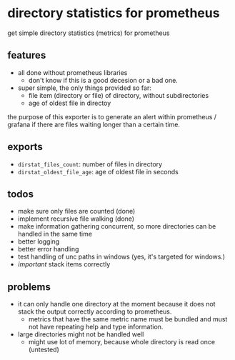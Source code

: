 # directory statistics for prometheus
get simple directory statistics (metrics) for prometheus

## features
- all done without prometheus libraries
  - don't know if this is a good decesion or a bad one.
- super simple, the only things provided so far:
  - file item (directory or file) of directory, without subdirectories
  - age of oldest file in directoy

the purpose of this exporter is to generate an alert within prometheus / grafana if there are files waiting longer than a certain time.

## exports
- `dirstat_files_count`: number of files in directory
- `dirstat_oldest_file_age`: age of oldest file in seconds

## todos
- make sure only files are counted (done)
- implement recursive file walking (done)
- make information gathering concurrent, so more directories can be handled in the same time
- better logging
- better error handling
- test handling of unc paths in windows (yes, it's targeted for windows.)
- *important* stack items correctly

## problems
- it can only handle one directory at the moment because it does not stack the output correctly according to prometheus.
  - metrics that have the same metric name must be bundled and must not have repeating help and type information.
- large directories might not be handled well
  - might use lot of memory, because whole directory is read once (untested)
